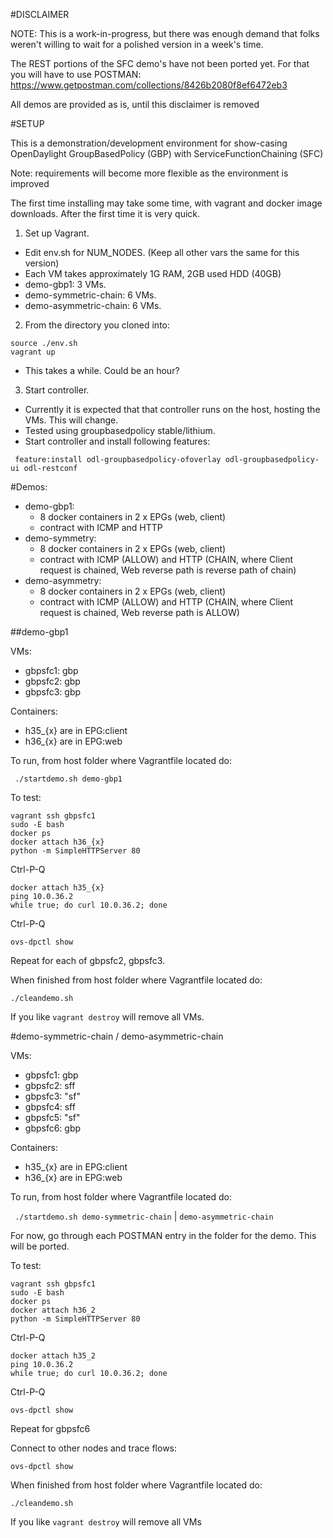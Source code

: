 #DISCLAIMER

NOTE: This is a work-in-progress, but there was enough demand that folks weren't willing to wait for a polished version in a week's time.

The REST portions of the SFC demo's have not been ported yet. For that you will have to use POSTMAN: https://www.getpostman.com/collections/8426b2080f8ef6472eb3

All demos are provided as is, until this disclaimer is removed

#SETUP

This is a demonstration/development environment for show-casing OpenDaylight GroupBasedPolicy (GBP) with ServiceFunctionChaining (SFC)

Note: requirements will become more flexible as the environment is improved

The first time installing may take some time, with vagrant and docker image downloads. After the first time it is very quick.

1. Set up Vagrant. 
  * Edit env.sh for NUM_NODES. (Keep all other vars the same for this version)
  * Each VM takes approximately 1G RAM, 2GB used HDD (40GB)
  * demo-gbp1: 3 VMs.
  * demo-symmetric-chain: 6 VMs.
  * demo-asymmetric-chain: 6 VMs.
2. From the directory you cloned into:
```
source ./env.sh
vagrant up
```
  * This takes a while. Could be an hour?

3. Start controller.
  * Currently it is expected that that controller runs on the host, hosting the VMs. This will change.
  * Tested using groupbasedpolicy stable/lithium.
  * Start controller and install following features:

```
 feature:install odl-groupbasedpolicy-ofoverlay odl-groupbasedpolicy-ui odl-restconf
```

#Demos:
* demo-gbp1: 
  * 8 docker containers in 2 x EPGs (web, client)
  * contract with ICMP and HTTP
* demo-symmetry:
  * 8 docker containers in 2 x EPGs (web, client)
  * contract with ICMP (ALLOW) and HTTP (CHAIN, where Client request is chained, Web reverse path is reverse path of chain)
* demo-asymmetry:
  * 8 docker containers in 2 x EPGs (web, client)
  * contract with ICMP (ALLOW) and HTTP (CHAIN, where Client request is chained, Web reverse path is ALLOW)

##demo-gbp1

VMs:
* gbpsfc1: gbp
* gbpsfc2: gbp
* gbpsfc3: gbp

Containers:
* h35_{x} are in EPG:client
* h36_{x} are in EPG:web

To run, from host folder where Vagrantfile located do:

` ./startdemo.sh demo-gbp1`
 
To test:
```
vagrant ssh gbpsfc1
sudo -E bash
docker ps
docker attach h36_{x}
python -m SimpleHTTPServer 80
```
Ctrl-P-Q
```
docker attach h35_{x}
ping 10.0.36.2
while true; do curl 10.0.36.2; done
```
Ctrl-P-Q
```
ovs-dpctl show
```

Repeat for each of gbpsfc2, gbpsfc3.

When finished from host folder where Vagrantfile located do:

`./cleandemo.sh`

If you like `vagrant destroy` will remove all VMs.

#demo-symmetric-chain / demo-asymmetric-chain

VMs:
* gbpsfc1: gbp
* gbpsfc2: sff
* gbpsfc3: "sf"
* gbpsfc4: sff
* gbpsfc5: "sf"
* gbpsfc6: gbp

Containers:
* h35_{x} are in EPG:client
* h36_{x} are in EPG:web

To run, from host folder where Vagrantfile located do:

` ./startdemo.sh demo-symmetric-chain` | `demo-asymmetric-chain`

For now, go through each POSTMAN entry in the folder for the demo. This will be ported.

To test:
```
vagrant ssh gbpsfc1
sudo -E bash
docker ps
docker attach h36_2
python -m SimpleHTTPServer 80
```

Ctrl-P-Q

```
docker attach h35_2
ping 10.0.36.2
while true; do curl 10.0.36.2; done
```

Ctrl-P-Q

`ovs-dpctl show`
 
Repeat for gbpsfc6

Connect to other nodes and trace flows:

`ovs-dpctl show`

When finished from host folder where Vagrantfile located do:

`./cleandemo.sh`

If you like `vagrant destroy` will remove all VMs
